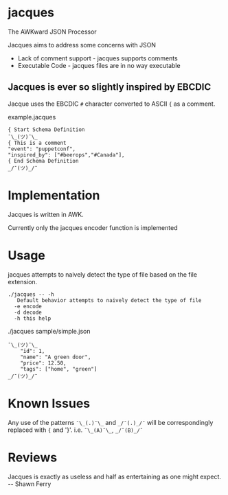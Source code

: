 # jacques
The AWKward JSON Processor

Jacques aims to address some concerns with JSON
* Lack of comment support - jacques supports comments
* Executable Code - jacques files are in no way executable

## Jacques is ever so slightly inspired by EBCDIC

Jacque uses the EBCDIC `#` character converted to ASCII `{` as a comment.

example.jacques
```
{ Start Schema Definition
¯\_(ツ)¯\_
{ This is a comment
"event": "puppetconf",
"inspired_by": ["#beerops","#Canada"],
{ End Schema Definition
_/¯(ツ)_/¯
```

# Implementation
Jacques is written in AWK.

Currently only the jacques encoder function is implemented

# Usage
jacques attempts to naively detect the type of file based on the file extension.

```
./jacques -- -h
   Default behavior attempts to naively detect the type of file
  -e encode
  -d decode
  -h this help
```


./jacques sample/simple.json
```
¯\_(ツ)¯\_
    "id": 1,
    "name": "A green door",
    "price": 12.50,
    "tags": ["home", "green"]
_/¯(ツ)_/¯
```

# Known Issues
Any use of the patterns `¯\_(.)¯\_` and `_/¯(.)_/¯` will be correspondingly
replaced with `{` and '}'. i.e. `¯\_(A)¯\_`, `_/¯(B)_/¯`

# Reviews

Jacques is exactly as useless and half as entertaining as one might expect. -- Shawn Ferry
